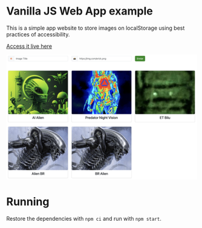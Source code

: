 # Vanilla JS Web App example

This is a simple app website to store images on localStorage using best practices of accessibility.

[Access it live here](#)

![web site printscreen](./img/image.png)

# Running

Restore the dependencies with `npm ci` and run with `npm start`.

